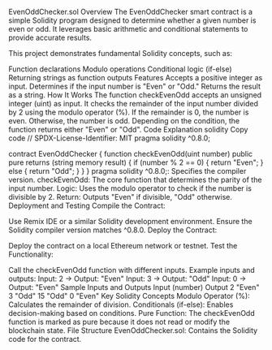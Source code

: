 EvenOddChecker.sol
Overview
The EvenOddChecker smart contract is a simple Solidity program designed to determine whether a given number is even or odd. It leverages basic arithmetic and conditional statements to provide accurate results.

This project demonstrates fundamental Solidity concepts, such as:

Function declarations
Modulo operations
Conditional logic (if-else)
Returning strings as function outputs
Features
Accepts a positive integer as input.
Determines if the input number is "Even" or "Odd."
Returns the result as a string.
How It Works
The function checkEvenOdd accepts an unsigned integer (uint) as input.
It checks the remainder of the input number divided by 2 using the modulo operator (%).
If the remainder is 0, the number is even.
Otherwise, the number is odd.
Depending on the condition, the function returns either "Even" or "Odd".
Code Explanation
solidity
Copy code
// SPDX-License-Identifier: MIT
pragma solidity ^0.8.0;

contract EvenOddChecker {
    function checkEvenOdd(uint number) public pure returns (string memory result) {
        if (number % 2 == 0) {
            return "Even";
        } else {
            return "Odd";
        }
    }
}
pragma solidity ^0.8.0;: Specifies the compiler version.
checkEvenOdd: The core function that determines the parity of the input number.
Logic: Uses the modulo operator to check if the number is divisible by 2.
Return: Outputs "Even" if divisible, "Odd" otherwise.
Deployment and Testing
Compile the Contract:

Use Remix IDE or a similar Solidity development environment.
Ensure the Solidity compiler version matches ^0.8.0.
Deploy the Contract:

Deploy the contract on a local Ethereum network or testnet.
Test the Functionality:

Call the checkEvenOdd function with different inputs.
Example inputs and outputs:
Input: 2 → Output: "Even"
Input: 3 → Output: "Odd"
Input: 0 → Output: "Even"
Sample Inputs and Outputs
Input (number)	Output
2	"Even"
3	"Odd"
15	"Odd"
0	"Even"
Key Solidity Concepts
Modulo Operator (%): Calculates the remainder of division.
Conditionals (if-else): Enables decision-making based on conditions.
Pure Function: The checkEvenOdd function is marked as pure because it does not read or modify the blockchain state.
File Structure
EvenOddChecker.sol: Contains the Solidity code for the contract.
